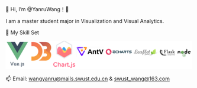  👋 Hi, I’m @YanruWang！💖

 I am a master student major in Visualization and Visual Analytics.
 
 👀 My Skill Set
 
 <img src="https://github.com/YanruWang-string/Carbonvis/blob/main/all.png" width="700"  />
 
 📫 Email:  wangyanru@mails.swust.edu.cn & swust_wang@163.com
<!---
YanruWang-string/YanruWang-string is a ✨ special ✨ repository because its `README.md` (this file) appears on your GitHub profile.
You can click the Preview link to take a look at your changes.
--->
